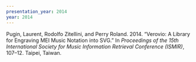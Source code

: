 ```yaml
---
presentation_year: 2014
year: 2014
---
```


Pugin, Laurent, Rodolfo Zitellini, and Perry Roland. 2014. “Verovio: A Library for Engraving MEI Music Notation into SVG.” In <i>Proceedings of the 15th International Society for Music Information Retrieval Conference (ISMIR)</i>, 107–12. Taipei, Taiwan.